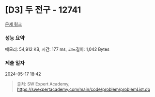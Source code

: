 # [D3] 두 전구 - 12741 

[문제 링크](https://swexpertacademy.com/main/code/problem/problemDetail.do?contestProbId=AXuUo_Tqs9kDFARa) 

### 성능 요약

메모리: 54,912 KB, 시간: 177 ms, 코드길이: 1,042 Bytes

### 제출 일자

2024-05-17 18:42



> 출처: SW Expert Academy, https://swexpertacademy.com/main/code/problem/problemList.do